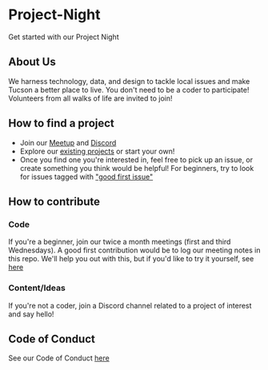 # Project-Night
Get started with our Project Night

## About Us
We harness technology, data, and design to tackle local issues and make Tucson a better place to live.
You don't need to be a coder to participate! Volunteers from all walks of life are invited to join!

## How to find a project
- Join our [Meetup](https://www.meetup.com/Code-for-Tucson/) and [Discord](https://discord.gg/ghQcTSNU7d)
- Explore our [existing projects](https://github.com/orgs/Open-Tucson/projects) or start your own!
- Once you find one you're interested in, feel free to pick up an issue, or create something you think would be helpful! For beginners, try to look for issues tagged with ["good first issue"](https://github.com/issues?q=is%3Aopen+is%3Aissue+archived%3Afalse+label%3A%22good+first+issue%22+user%3AOpen-Tucson)
 
 ## How to contribute 
 ### Code
If you're a beginner, join our twice a month meetings (first and third Wednesdays). A good first contribution would be to log our meeting notes in this repo. We'll help you out with this, but if you'd like to try it yourself, see [here](https://docs.github.com/en/pull-requests/collaborating-with-pull-requests/proposing-changes-to-your-work-with-pull-requests/creating-a-pull-request)

 ### Content/Ideas
 If you're not a coder, join a Discord channel related to a project of interest and say hello!
 
 ## Code of Conduct
 See our Code of Conduct [here](https://www.codefortucson.com/code-of-conduct/)

